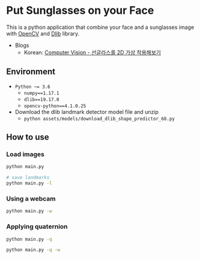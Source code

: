 # Put Sunglasses on your Face

This is a python application that combine your face and a sunglasses image with [OpenCV](https://opencv.org/) and [Dlib](http://dlib.net/) library.

- Blogs
  - Korean: [Computer Vision - 선글라스를 2D 가상 착용해보기](https://gzupark.github.io/blog/Put-Sunglasses-on-your-Face/)

## Environment

- `Python ~= 3.6`
  - `numpy==1.17.1`
  - `dlib==19.17.0`
  - `opencv-python==4.1.0.25`
- Download the dlib landmark detector model file and unzip
  - `python assets/models/download_dlib_shape_predictor_68.py`

## How to use

### Load images

```sh
python main.py
```

```sh
# save landmarks
python main.py -l
```

### Using a webcam

```sh
python main.py -w
```

### Applying quaternion

```sh
python main.py -q
```

```sh
python main.py -q -w
```
